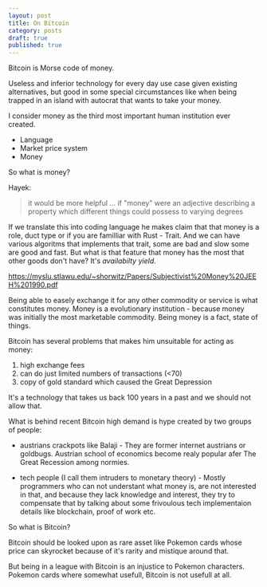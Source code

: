 ```yaml
---
layout: post
title: On Bitcoin
category: posts
draft: true
published: true
---
```

Bitcoin is Morse code of money.

Useless and inferior technology for every day use case given existing alternatives, but good in some special circumstances like when being trapped in an island with autocrat that wants to take your money.

I consider money as the third most important human institution ever created. 

- Language
- Market price system
- Money

So what is money?

Hayek:
> it would be more helpful ... if "money" were an adjective describing a property which different things could possess to varying degrees

If we translate this into coding language he makes claim that that money is a role, duct type or if you are familliar with Rust - Trait. And we can have various algoritms that implements that trait, some are bad and slow some are good and fast. 
But what is that feature that money has the most that other goods don't have? It's _availabilty yield_.
 
https://myslu.stlawu.edu/~shorwitz/Papers/Subjectivist%20Money%20JEEH%201990.pdf


Being able to easely exchange it for any other commodity or service is what constitutes money. Money is a evolutionary institution - because money was initially the most marketable commodity. Being money is a fact, state of things.

Bitcoin has several problems that makes him unsuitable for acting as money: 
1) high exchange fees
2) can do just limited numbers of transactions (<70) 
3) copy of gold standard which caused the Great Depression

It's a technology that takes us back 100 years in a past and we should not allow that.

What is behind recent Bitcoin high demand is hype created by two groups of people:

- austrians crackpots like Balaji - They are former internet austrians or goldbugs. Austrian school of economics become realy popular afer The Great Recession among normies.

- tech people (I call them intruders to monetary theory) - Mostly programmers who can not understant what money is, are not interested in that, and because they lack knowledge and interest, they try to compensate that by talking about some frivoulous tech implementaion details like blockchain, proof of work etc.

So what is Bitcoin?

Bitcoin should be looked upon as rare asset like Pokemon cards whose price can skyrocket because of it's rarity and mistique around that.

But being in a league with Bitcoin is an injustice to Pokemon characters. Pokemon cards where somewhat usefull, Bitcoin is not usefull at all.
